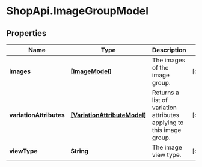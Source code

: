 # ShopApi.ImageGroupModel

## Properties
Name | Type | Description | Notes
------------ | ------------- | ------------- | -------------
**images** | [**[ImageModel]**](ImageModel.md) | The images of the image group. | [optional] 
**variationAttributes** | [**[VariationAttributeModel]**](VariationAttributeModel.md) | Returns a list of variation attributes applying to this image group. | [optional] 
**viewType** | **String** | The image view type. | [optional] 


